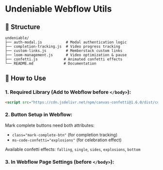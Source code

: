 # Undeniable Webflow Utils

## 📁 Structure

```
undeniable/
├── auth-modal.js           # Modal authentication logic
├── completion-tracking.js  # Video progress tracking  
├── custom-links.js         # Memberstack custom links
├── loom-management.js      # Video optimization & pause
├── confetti.js            # Animated confetti effects
└── README.md              # Documentation
```

## 🚀 How to Use

### 1. Required Library (Add to Webflow before `</body>`):
```html
<script src="https://cdn.jsdelivr.net/npm/canvas-confetti@1.6.0/dist/confetti.browser.min.js"></script>
```

### 2. Button Setup in Webflow:
Mark complete buttons need both attributes:
- `class="mark-complete-btn"` (for completion tracking)
- `ms-code-confetti="explosions"` (for celebration effect)

Available confetti effects: `falling`, `single`, `sides`, `explosions`, `bottom`

### 3. In Webflow Page Settings (before `</body>`):
